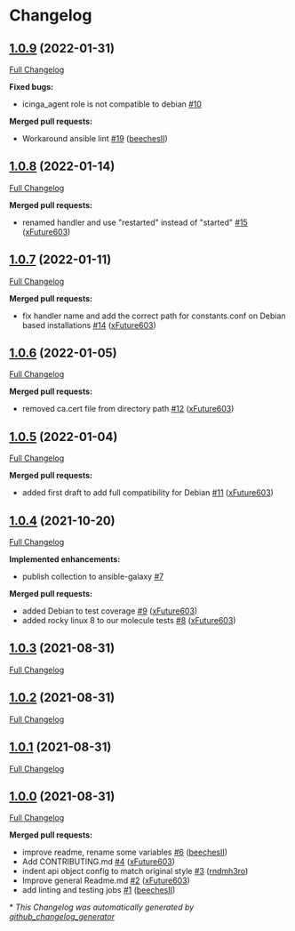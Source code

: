 # Changelog

## [1.0.9](https://github.com/T-Systems-MMS/ansible-collection-icinga/tree/1.0.9) (2022-01-31)

[Full Changelog](https://github.com/T-Systems-MMS/ansible-collection-icinga/compare/1.0.8...1.0.9)

**Fixed bugs:**

- icinga\_agent role is not compatible to debian [\#10](https://github.com/T-Systems-MMS/ansible-collection-icinga/issues/10)

**Merged pull requests:**

- Workaround ansible lint [\#19](https://github.com/T-Systems-MMS/ansible-collection-icinga/pull/19) ([beechesII](https://github.com/beechesII))

## [1.0.8](https://github.com/T-Systems-MMS/ansible-collection-icinga/tree/1.0.8) (2022-01-14)

[Full Changelog](https://github.com/T-Systems-MMS/ansible-collection-icinga/compare/1.0.7...1.0.8)

**Merged pull requests:**

- renamed handler and use "restarted" instead of "started" [\#15](https://github.com/T-Systems-MMS/ansible-collection-icinga/pull/15) ([xFuture603](https://github.com/xFuture603))

## [1.0.7](https://github.com/T-Systems-MMS/ansible-collection-icinga/tree/1.0.7) (2022-01-11)

[Full Changelog](https://github.com/T-Systems-MMS/ansible-collection-icinga/compare/1.0.6...1.0.7)

**Merged pull requests:**

- fix handler name and add the correct path for constants.conf on Debian based installations [\#14](https://github.com/T-Systems-MMS/ansible-collection-icinga/pull/14) ([xFuture603](https://github.com/xFuture603))

## [1.0.6](https://github.com/T-Systems-MMS/ansible-collection-icinga/tree/1.0.6) (2022-01-05)

[Full Changelog](https://github.com/T-Systems-MMS/ansible-collection-icinga/compare/1.0.5...1.0.6)

**Merged pull requests:**

- removed ca.cert file from directory path [\#12](https://github.com/T-Systems-MMS/ansible-collection-icinga/pull/12) ([xFuture603](https://github.com/xFuture603))

## [1.0.5](https://github.com/T-Systems-MMS/ansible-collection-icinga/tree/1.0.5) (2022-01-04)

[Full Changelog](https://github.com/T-Systems-MMS/ansible-collection-icinga/compare/1.0.4...1.0.5)

**Merged pull requests:**

- added first draft to add full compatibility for Debian [\#11](https://github.com/T-Systems-MMS/ansible-collection-icinga/pull/11) ([xFuture603](https://github.com/xFuture603))

## [1.0.4](https://github.com/T-Systems-MMS/ansible-collection-icinga/tree/1.0.4) (2021-10-20)

[Full Changelog](https://github.com/T-Systems-MMS/ansible-collection-icinga/compare/1.0.3...1.0.4)

**Implemented enhancements:**

- publish collection to ansible-galaxy [\#7](https://github.com/T-Systems-MMS/ansible-collection-icinga/issues/7)

**Merged pull requests:**

- added Debian to test coverage [\#9](https://github.com/T-Systems-MMS/ansible-collection-icinga/pull/9) ([xFuture603](https://github.com/xFuture603))
- added rocky linux 8 to our molecule tests [\#8](https://github.com/T-Systems-MMS/ansible-collection-icinga/pull/8) ([xFuture603](https://github.com/xFuture603))

## [1.0.3](https://github.com/T-Systems-MMS/ansible-collection-icinga/tree/1.0.3) (2021-08-31)

[Full Changelog](https://github.com/T-Systems-MMS/ansible-collection-icinga/compare/1.0.2...1.0.3)

## [1.0.2](https://github.com/T-Systems-MMS/ansible-collection-icinga/tree/1.0.2) (2021-08-31)

[Full Changelog](https://github.com/T-Systems-MMS/ansible-collection-icinga/compare/1.0.1...1.0.2)

## [1.0.1](https://github.com/T-Systems-MMS/ansible-collection-icinga/tree/1.0.1) (2021-08-31)

[Full Changelog](https://github.com/T-Systems-MMS/ansible-collection-icinga/compare/1.0.0...1.0.1)

## [1.0.0](https://github.com/T-Systems-MMS/ansible-collection-icinga/tree/1.0.0) (2021-08-31)

[Full Changelog](https://github.com/T-Systems-MMS/ansible-collection-icinga/compare/cdb54076888588fb8a9a7f3c7596e70c7bb70527...1.0.0)

**Merged pull requests:**

- improve readme, rename some variables [\#6](https://github.com/T-Systems-MMS/ansible-collection-icinga/pull/6) ([beechesII](https://github.com/beechesII))
- Add CONTRIBUTING.md [\#4](https://github.com/T-Systems-MMS/ansible-collection-icinga/pull/4) ([xFuture603](https://github.com/xFuture603))
- indent api object config to match original style [\#3](https://github.com/T-Systems-MMS/ansible-collection-icinga/pull/3) ([rndmh3ro](https://github.com/rndmh3ro))
- Improve general Readme.md [\#2](https://github.com/T-Systems-MMS/ansible-collection-icinga/pull/2) ([xFuture603](https://github.com/xFuture603))
- add linting and testing jobs [\#1](https://github.com/T-Systems-MMS/ansible-collection-icinga/pull/1) ([beechesII](https://github.com/beechesII))



\* *This Changelog was automatically generated by [github_changelog_generator](https://github.com/github-changelog-generator/github-changelog-generator)*
